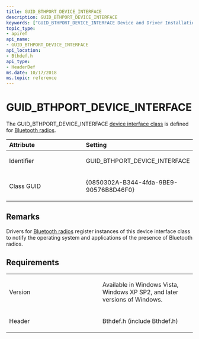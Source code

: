 ```yaml
---
title: GUID_BTHPORT_DEVICE_INTERFACE
description: GUID_BTHPORT_DEVICE_INTERFACE
keywords: ["GUID_BTHPORT_DEVICE_INTERFACE Device and Driver Installation"]
topic_type:
- apiref
api_name:
- GUID_BTHPORT_DEVICE_INTERFACE
api_location:
- Bthdef.h
api_type:
- HeaderDef
ms.date: 10/17/2018
ms.topic: reference
---
```


# GUID_BTHPORT_DEVICE_INTERFACE


The GUID_BTHPORT_DEVICE_INTERFACE [device interface class](./overview-of-device-interface-classes.md) is defined for [Bluetooth radios](/previous-versions/windows/hardware/drivers/ff536596(v=vs.85)).

<table>
<colgroup>
<col width="50%" />
<col width="50%" />
</colgroup>
<thead>
<tr class="header">
<th align="left">Attribute</th>
<th align="left">Setting</th>
</tr>
</thead>
<tbody>
<tr class="odd">
<td align="left"><p>Identifier</p></td>
<td align="left"><p>GUID_BTHPORT_DEVICE_INTERFACE</p></td>
</tr>
<tr class="even">
<td align="left"><p>Class GUID</p></td>
<td align="left"><p>{0850302A-B344-4fda-9BE9-90576B8D46F0}</p></td>
</tr>
</tbody>
</table>

 

## Remarks

Drivers for [Bluetooth radios](/previous-versions/windows/hardware/drivers/ff536596(v=vs.85)) register instances of this device interface class to notify the operating system and applications of the presence of Bluetooth radios.

## Requirements

<table>
<colgroup>
<col width="50%" />
<col width="50%" />
</colgroup>
<tbody>
<tr class="odd">
<td align="left"><p>Version</p></td>
<td align="left"><p>Available in Windows Vista, Windows XP SP2, and later versions of Windows.</p></td>
</tr>
<tr class="even">
<td align="left"><p>Header</p></td>
<td align="left">Bthdef.h (include Bthdef.h)</td>
</tr>
</tbody>
</table>

 

